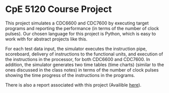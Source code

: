 # CpE 5120 Course Project
This project simulates a CDC6600 and CDC7600 by executing 
target programs and reporting the performance 
(in terms of the number of clock pulses). Our chosen language for this project is Python, which is easy
to work with for abstract projects like this.

For each test data input, the simulator executes the instruction pipe, scoreboard, 
delivery of instructions to the functional units, and execution of the instructions 
in the processor, for both CDC6600 and CDC7600.  In addition, the simulator
generates two time tables (time charts) (similar to the ones discussed in the class 
notes) in terms of the number of clock pulses showing the time progress of the 
instructions in the programs.

There is also a report associated with this project (Availible [here](https://www.overleaf.com/project/5f981ec704f32e00018cac9b)).

